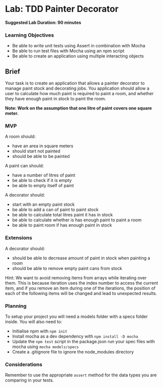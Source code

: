 # Lab: TDD Painter Decorator

**Suggested Lab Duration: 90 minutes**

### Learning Objectives

- Be able to write unit tests using Assert in combination with Mocha
- Be able to run test files with Mocha using an npm script
- Be able to create an application using multiple interacting objects

## Brief

Your task is to create an application that allows a painter decorator to manage paint stock and decorating jobs. You application should allow a user to calculate how much paint is required to paint a room, and whether they have enough paint in stock to paint the room.

**Note: Work on the assumption that one litre of paint covers one square meter.**

### MVP

A room should:

- have an area in square meters
- should start not painted
- should be able to be painted

A paint can should:

- have a number of litres of paint
- be able to check if it is empty
- be able to empty itself of paint

A decorator should:

- start with an empty paint stock
- be able to add a can of paint to paint stock
- be able to calculate total litres paint it has in stock
- be able to calculate whether is has enough paint to paint a room
- be able to paint room if has enough paint in stock

### Extensions

A decorator should:

- should be able to decrease amount of paint in stock when painting a room
- should be able to remove empty paint cans from stock

Hint: We want to avoid removing items from arrays while iterating over them. This is because iteration uses the index number to access the current item, and if you remove an item during one of the iterations, the position of each of the following items will be changed and lead to unexpected results.

### Planning

To setup your project you will need a models folder with a specs folder inside. You will also need to:

- Initialise npm with `npm init`
- Install mocha as a dev dependency with `npm install -D mocha`
- Update the `npm test` script in the package.json run your spec files with mocha using `mocha models/specs`
- Create a .gitignore file to ignore the node_modules directory

### Considerations

Remember to use the appropriate `assert` method for the data types you are comparing in your tests.
